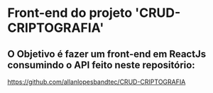 # Front-end do projeto 'CRUD-CRIPTOGRAFIA'



## O Objetivo é fazer um front-end em ReactJs consumindo o API feito neste repositório: 


https://github.com/allanlopesbandtec/CRUD-CRIPTOGRAFIA

